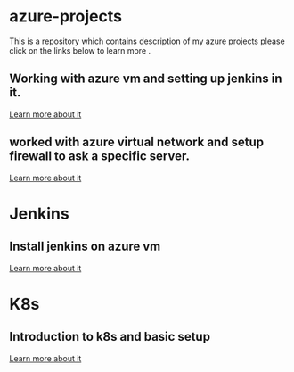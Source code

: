 # azure-projects
This is a repository which contains description of my azure projects
please click on the links below to learn more .

## Working with azure vm and setting up jenkins in it.
[Learn more about it](azure_vm/README.md)


## worked with azure virtual network and setup firewall to ask a specific server.
[Learn more about it](azure_virtual_networks/README.md)

# Jenkins 
## Install jenkins on azure vm 
[Learn more about it](Jenkins_project/README.md)


# K8s
## Introduction to k8s and basic setup
[Learn more about it](k8s/initial_setup/README.md)









